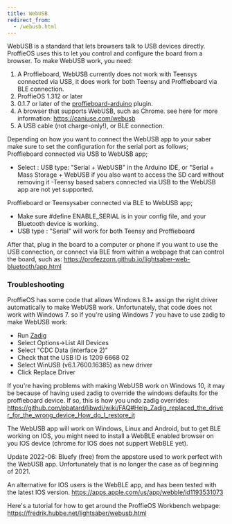 ```yaml
---
title: WebUSB
redirect_from:
  - /webusb.html
---
```

WebUSB is a standard that lets browsers talk to USB devices directly. ProffieOS uses this to let you control and configure the board from a browser. To make WebUSB work, you need:

1. A Proffieboard, WebUSB currently does not work with Teensys connected via USB, it does work for both Teensy and Proffieboard via BLE connection.
2. ProffieOS 1.312 or later
3. 0.1.7 or later of the [proffieboard-arduino](https://github.com/profezzorn/arduino-proffieboard) plugin.
4. A browser that supports WebUSB, such as Chrome. see here for more information: https://caniuse.com/webusb
5. A USB cable (not charge-only!), or BLE connection.

Depending on how you want to connect the WebUSB app to your saber make sure to set the configuration for the serial port as follows;
Proffieboard connected via USB to WebUSB app;
- Select :  USB type: "Serial + WebUSB" in the Arduino IDE, or "Serial + Mass Storage + WebUSB if you also want to access the SD card without removing it
-Teensy based sabers connected via USB to the WebUSB app are not yet supported.

Proffieboard or Teensysaber connected via BLE to WebUSB app;
- Make sure #define ENABLE_SERIAL is in your config file, and your Bluetooth device is working. 
- USB type : "Serial" will work for both Teensy and Proffieboard

After that, plug in the board to a computer or phone if you want to use the USB connection, or connect via BLE from within a webpage that can control the board, such as: https://profezzorn.github.io/lightsaber-web-bluetooth/app.html

### Troubleshooting

ProffieOS has some code that allows Windows 8.1+ assign the right driver automatically to make WebUSB work.
Unfortunately, that code does not work with Windows 7. so if you're using Windows 7 you have to use zadig to make WebUSB work:

* Run [Zadig](zadig.html)
* Select Options->List All Devices
* Select "CDC Data (interface 2)"
* Check that the USB ID is 1209 6668 02
* Select WinUSB (v6.1.7600.16385) as new driver
* Click Replace Driver

If you're having problems with making WebUSB work on Windows 10, it may be because of having used zadig to override the windows defaults for the proffieboard device. If so, this is how you undo zadig overrides: https://github.com/pbatard/libwdi/wiki/FAQ#Help_Zadig_replaced_the_driver_for_the_wrong_device_How_do_I_restore_it

The WebUSB app will work on Windows, Linux and Android, but to get BLE working on IOS, you might need to install a WebBLE enabled browser on you IOS device (chrome for IOS does not suppert WebBLE yet). 

Update 2022-06: Bluefy (free) from the appstore used to work perfect with the WebUSB app. Unfortunately that is no longer the case as of beginning of 2021. 

An alternative for IOS users is the WebBLE app, and has been tested with the latest IOS version. https://apps.apple.com/us/app/webble/id1193531073


Here's a tutorial for how to get around the ProffieOS Workbench webpage:  
https://fredrik.hubbe.net/lightsaber/webusb.html
